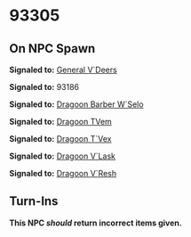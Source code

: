# 93305


## On NPC Spawn

**Signaled to:**  [General V\`Deers](/npc/93087)

**Signaled to:** 93186

**Signaled to:**  [Dragoon Barber W\`Selo](/npc/93124)

**Signaled to:**  [Dragoon TVem](/npc/93024)

**Signaled to:**  [Dragoon T\`Vex](/npc/93084)

**Signaled to:**  [Dragoon V\`Lask](/npc/93125)

**Signaled to:**  [Dragoon V\`Resh](/npc/93086)


## Turn-Ins



**This NPC *should* return incorrect items given.**
